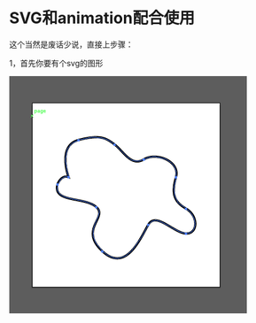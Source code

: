 <h1>SVG和animation配合使用</h1>

这个当然是废话少说，直接上步骤：

1，首先你要有个svg的图形

 <img src="../images/svg-shape.png"/>
























































